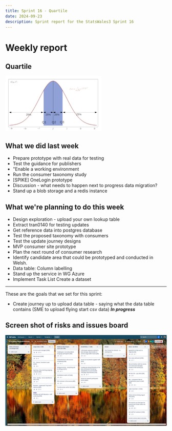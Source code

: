 ```yaml
---
title: Sprint 16 - Quartile
date: 2024-09-23
description: Sprint report for the StatsWales3 Sprint 16
---
```


Weekly report
=============

Quartile
------------------------------

![quartile](quartile.png)

What we did last week
------------------------

- Prepare prototype with real data for testing 
- Test the guidance for publishers
- "Enable a working environment
- Run the consumer taxonomy study
- [SPIKE] OneLogin prototype
- Discussion - what needs to happen next to progress data migration?
- Stand up a blob storage and a redis instance

What we're planning to do this week
-----------------------------------

- Design exploration - upload your own lookup table
- Extract tran0140 for testing updates
- Get reference data into postgres database
- Test the proposed taxonomy with consumers
- Test the update journey designs
- MVP consumer site prototype
- Plan the next round of consumer research
- Identify candidate area that could be prototyped and conducted in Welsh.
- Data table: Column labelling
- Stand up the service in WG Azure
- Implement Task List Create a dataset


-----------------------------------

These are the goals that we set for this sprint:

- Create journey up to upload data table - saying what the data table contains (SME to upload flying start csv data) 
<span class="badge bg-info">_**In progress**_</span>

Screen shot of risks and issues board
-------------------------------------

![Screenshot of risks and issues board](risksBoard20240923.jpg)
